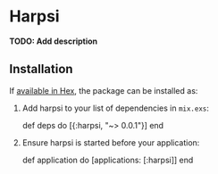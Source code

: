 # Harpsi

**TODO: Add description**

## Installation

If [available in Hex](https://hex.pm/docs/publish), the package can be installed as:

  1. Add harpsi to your list of dependencies in `mix.exs`:

        def deps do
          [{:harpsi, "~> 0.0.1"}]
        end

  2. Ensure harpsi is started before your application:

        def application do
          [applications: [:harpsi]]
        end

